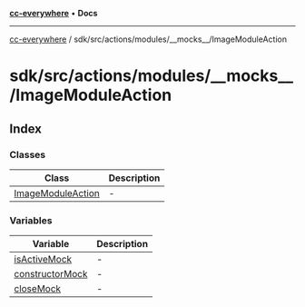 [**cc-everywhere**](../../../../../../index.md) • **Docs**

***

[cc-everywhere](../../../../../../index.md) / sdk/src/actions/modules/\_\_mocks\_\_/ImageModuleAction

# sdk/src/actions/modules/\_\_mocks\_\_/ImageModuleAction

## Index

### Classes

| Class | Description |
| ------ | ------ |
| [ImageModuleAction](classes/ImageModuleAction.md) | - |

### Variables

| Variable | Description |
| ------ | ------ |
| [isActiveMock](variables/isActiveMock.md) | - |
| [constructorMock](variables/constructorMock.md) | - |
| [closeMock](variables/closeMock.md) | - |
